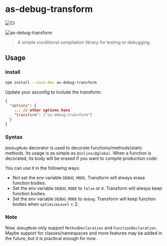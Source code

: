 # as-debug-transform

![CI](https://github.com/yjhmelody/as-debug-transform/workflows/CI/badge.svg)

![as-debug-transform](https://img.shields.io/npm/v/as-debug-transform?color=light-green&label=as-debug-transform)

> A simple conditional compilation library for testing or debugging.

## Usage

### install

```sh
npm install --save-dev as-debug-transform
```

Update your asconfig to include the transform:

```json
{
  "options": {
    ... // other options here
    "transform": ["as-debug-transform"]
  }
}
```

### Syntax

`@debugMode` decorator is used to decorate functions/methods/static methods. Its usage is as simple as `@inline/@global`.
When a function is decorated, its body will be erased if you want to compile production code.

You can use it in the following ways:

- Not set the env variable `DEBUG_MODE`. Transform will always erase function bodies.
- Set the env variable `DEBUG_MODE` to `false` or `0`. Transform will always keep function bodies.
- Set the env variable `DEBUG_MODE` to `debug`. Transform will keep function bodies when `optimizeLevel` < 2.

### Note

Now, `debugMode` only support `MethodDeclaration` and `FunctionDeclaration`. Maybe support for classes/namespaces  and more features may be added in the future, but it is practical enough for now.
